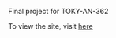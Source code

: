 Final project for TOKY-AN-362

To view the site, visit [here](https://nicolasnewman.github.io/TOKY-AN-362-Final-Project/)
